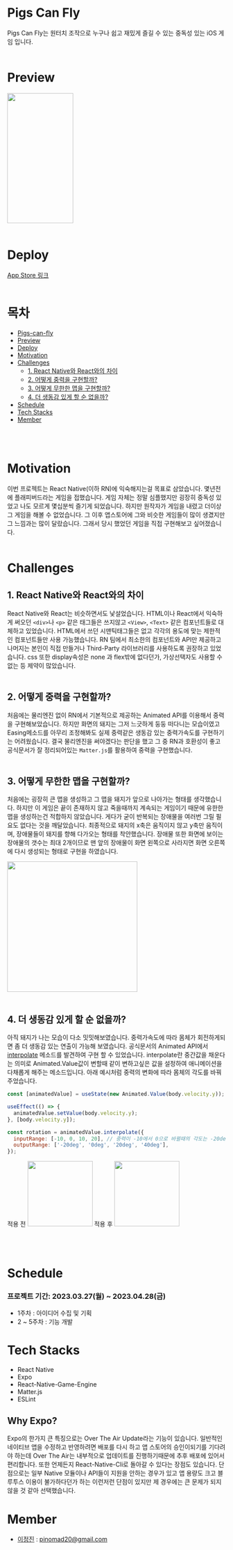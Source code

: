 # Pigs Can Fly

Pigs Can Fly는 원터치 조작으로 누구나 쉽고 재밌게 즐길 수 있는 중독성 있는 iOS 게임 입니다.
<br>
<br>

# Preview

<img src= "https://github.com/pinomad/pigs-can-fly/assets/42368951/cb5b330f-214c-495d-8c04-4b556c3de604" width="152" height="299" />
<br>
<br>

# Deploy

[App Store 링크](https://apps.apple.com/kr/app/pigs-can-fly/id6450533872)
<br>
<br>

# 목차

- [Pigs-can-fly](#pigs-can-fly)
- [Preview](#preview)
- [Deploy](#deploy)
- [Motivation](#motivation)
- [Challenges](#challenges)
  - [1. React Native와 React와의 차이](#1-react-native와-react와의-차이)
  - [2. 어떻게 중력을 구현할까?](#2-어떻게-중력을-구현할까)
  - [3. 어떻게 무한한 맵을 구현할까?](#3-어떻게-무한한-맵을-구현할까)
  - [4. 더 생동감 있게 할 순 없을까?](#4-더-생동감-있게-할-순-없을까)
- [Schedule](#schedule)
- [Tech Stacks](#tech-stacks)
- [Member](#member)

<br>
<br>

# Motivation

이번 프로젝트는 React Native(이하 RN)에 익숙해지는걸 목표로 삼았습니다.
몇년전에 플래피버드라는 게임을 접했습니다. 게임 자체는 정말 심플했지만 굉장히 중독성 있었고 나도 모르게 몇십분씩 즐기게 되었습니다. 하지만 원작자가 게임을 내렸고 더이상 그 게임을 해볼 수 없었습니다. 그 이후 앱스토어에 그와 비슷한 게임들이 많이 생겼지만 그 느낌과는 많이 달랐습니다. 그래서 당시 했었던 게임을 직접 구현해보고 싶어졌습니다.
<br>
<br>

# Challenges

## 1. React Native와 React와의 차이

React Native와 React는 비슷하면서도 낯설었습니다. HTML이나 React에서 익숙하게 써오던 `<div>`나 `<p>` 같은 태그들은 쓰지않고 `<View>`, `<Text>` 같은 컴포넌트들로 대체하고 있었습니다.
HTML에서 쓰던 시맨틱태그들은 없고 각각의 용도에 맞는 제한적인 컴포넌트들만 사용 가능했습니다. RN 팀에서 최소한의 컴포넌트와 API만 제공하고 나머지는 본인이 직접 만들거나 Third-Party 라이브러리를 사용하도록 권장하고 있었습니다.
css 또한 display속성은 none 과 flex밖에 없다던가, 가상선택자도 사용할 수 없는 등 제약이 많았습니다.
<br>
<br>

## 2. 어떻게 중력을 구현할까?

처음에는 물리엔진 없이 RN에서 기본적으로 제공하는 Animated API를 이용해서 중력을 구현해보았습니다. 하지만 화면의 돼지는 그저 느긋하게 둥둥 떠다니는 모습이였고 Easing메소드를 아무리 조정해봐도 실제 중력같은 생동감 있는 중력가속도를 구현하기는 어려웠습니다.
결국 물리엔진을 써야겠다는 판단을 했고 그 중 RN과 호환성이 좋고 공식문서가 잘 정리되어있는 `Matter.js`를 활용하여 중력을 구현했습니다.
<br>
<br>

## 3. 어떻게 무한한 맵을 구현할까?

처음에는 굉장히 큰 맵을 생성하고 그 맵을 돼지가 앞으로 나아가는 형태를 생각했습니다.
하지만 이 게임은 끝이 존재하지 않고 죽을때까지 계속되는 게임이기 때문에 유한한 맵을 생성하는건 적합하지 않았습니다. 게다가 굳이 반복되는 장애물을 여러번 그릴 필요도 없다는 것을 깨달았습니다. 최종적으로 돼지의 x축은 움직이지 않고 y축만 움직이며, 장애물들이 돼지를 향해 다가오는 형태를 착안했습니다.
장애물 또한 화면에 보이는 장애물의 갯수는 최대 2개이므로 맨 앞의 장애물이 화면 왼쪽으로 사라지면 화면 오른쪽에 다시 생성되는 형태로 구현을 하였습니다.

<img src="https://github.com/pinomad/pigs-can-fly/assets/42368951/f0070a87-c1ee-4061-9a27-f2c2e9def386" width="300" />
<br>
<br>

## 4. 더 생동감 있게 할 순 없을까?

아직 돼지가 나는 모습이 다소 밋밋해보였습니다. 중력가속도에 따라 몸체가 회전하게되면 좀 더 생동감 있는 연출이 가능해 보였습니다. 공식문서의 Animated API에서 [interpolate](https://reactnative.dev/docs/animations#interpolation) 메소드를 발견하여 구현 할 수 있었습니다.
interpolate란 중간값을 채운다는 의미로 Animated.Value값이 변할때 같이 변하고싶은 값을 설정하여 애니메이션을 다채롭게 해주는 메소드입니다.
아래 예시처럼 중력의 변화에 따라 몸체의 각도를 바꿔주었습니다.

```javascript
const [animatedValue] = useState(new Animated.Value(body.velocity.y));

useEffect(() => {
  animatedValue.setValue(body.velocity.y);
}, [body.velocity.y]);

const rotation = animatedValue.interpolate({
  inputRange: [-10, 0, 10, 20], // 중력이 -10에서 0으로 바뀔때의 각도는 -20deg, 0에서 10으로 바뀔때는 0deg ...이하동일
  outputRange: ['-20deg', '0deg', '20deg', '40deg'],
});
```

적용 전
<img src="https://github.com/pinomad/pigs-can-fly/assets/42368951/2f5b2edc-bc56-49f1-9c5a-4ed4753bc9d2" width="150" />
적용 후
<img src="https://github.com/pinomad/pigs-can-fly/assets/42368951/ee95ce49-4056-4fc0-83b0-eda6934f7477" width="150" />

<br>
<br>

# Schedule

### 프로젝트 기간: 2023.03.27(월) ~ 2023.04.28(금)

- 1주차 : 아이디어 수집 및 기획
- 2 ~ 5주차 : 기능 개발

# Tech Stacks

- React Native
- Expo
- React-Native-Game-Engine
- Matter.js
- ESLint

## Why Expo?

Expo의 한가지 큰 특징으로는 Over The Air Update라는 기능이 있습니다.
일반적인 네이티브 앱을 수정하고 반영하려면 배포를 다시 하고 앱 스토어의 승인이되기를 기다려야 하는데 Over The Air는 내부적으로 업데이트를 진행하기때문에 추후 배포에 있어서 편리합니다.
또한 언제든지 React-Native-Cli로 돌아갈 수 있다는 장점도 있습니다.
단점으로는 일부 Native 모듈이나 API들이 지원을 안하는 경우가 있고 앱 용량도 크고 블루투스 이용이 불가하다던가 하는 이런저런 단점이 있지만 제 경우에는 큰 문제가 되지 않을 것 같아 선택했습니다.

# Member

- [이정진](https://github.com/pinomad) : pinomad20@gmail.com
